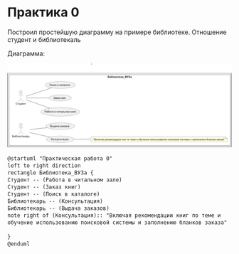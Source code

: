 # Практика 0

Построил простейшую диаграмму на примере библиотеке. Отношение студент и библиотекаль

Диаграмма:

![All text](screenhots/1.png)

```()
@startuml "Практическая работа 0"
left to right direction
rectangle Библиотека_ВУЗа {
Студент -- (Работа в читальном зале)
Студент -- (Заказ книг)
Студент -- (Поиск в каталоге)
Библиотекарь -- (Консультация)
Библиотекарь -- (Выдача заказов)
note right of (Консультация):: "Включая рекомендации книг по теме и обучение использованию поисковой системы и заполнению бланков заказа"

}
@enduml
```
